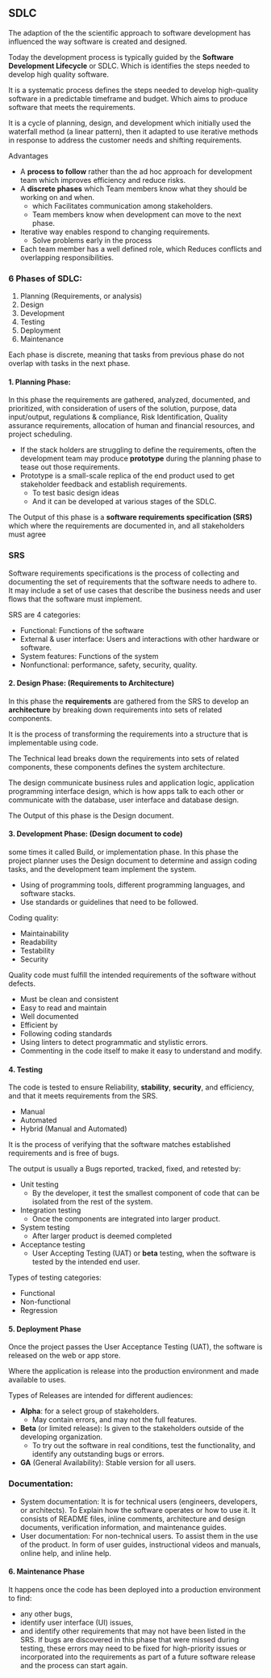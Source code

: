 
## SDLC
The adaption of the the scientific approach to software development has influenced the way software is created and designed.

Today the development process is typically guided by the **Software Development Lifecycle** or SDLC.
Which is identifies the steps needed to develop high quality software.

It is a systematic process defines the steps needed to develop high-quality software in a predictable timeframe and budget. Which aims to produce software that meets the requirements.

It is a cycle of planning, design, and development which initially used the waterfall method (a linear pattern), then it adapted to use iterative methods in response to address the customer needs and shifting requirements.

Advantages
- A **process to follow** rather than the ad hoc approach for development team which improves efficiency and reduce risks.
- A **discrete phases** which Team members know what they should be working on and when.
	- which Facilitates communication among stakeholders.
	- Team members know when development can move to the next phase.
- Iterative way enables respond to changing requirements.
	- Solve problems early in the process
- Each team member has a well defined role, which Reduces conflicts and overlapping responsibilities.


### 6 Phases of SDLC:
1. Planning (Requirements, or analysis)
2. Design
3. Development
4. Testing
5. Deployment
6. Maintenance

Each phase is discrete, meaning that tasks from previous phase do not overlap with tasks in the next phase.
#### 1. Planning Phase:
In this phase the requirements are gathered, analyzed, documented, and prioritized, with consideration of users of the solution, purpose, data input/output, regulations & compliance, Risk Identification, Quality assurance requirements, allocation of human and financial resources, and project scheduling.

- If the stack holders are struggling to define the requirements, often the development team may produce **prototype** during the planning phase to tease out those requirements.
- Prototype is a small-scale replica of the end product used to get stakeholder feedback and establish requirements.
	- To test basic design ideas
	- And it can be developed at various stages of the SDLC.

The Output of this phase is a **software requirements specification (SRS)** which where the requirements are documented in, and all stakeholders must agree

### SRS
Software requirements specifications is the process of collecting and documenting the set of requirements that the software needs to adhere to.
It may include a set of use cases that describe the business needs and user flows that the software must implement.

SRS  are 4 categories:
- Functional: Functions of the software
- External & user interface: Users and interactions with other hardware or software.
- System features: Functions of the system
- Nonfunctional: performance, safety, security, quality.


#### 2. Design Phase: (Requirements to Architecture)
In this phase the **requirements** are gathered from the SRS to develop an **architecture** by breaking down requirements into sets of related components.

It is the process of transforming the requirements into a structure that is implementable using code.

The Technical lead breaks down the requirements into sets of related components, these components defines the system architecture.

The design communicate business rules and application logic, application programming interface design, which is how apps talk to each other or communicate with the database, user interface and database design.

The Output of this phase is the Design document.

#### 3. Development Phase: (Design document to code)
some times it called Build, or implementation phase.
In this phase the project planner uses the Design document to determine and assign coding tasks, and the development team implement the system.
- Using of programming tools, different programming languages, and software stacks.
- Use standards or guidelines that need to be followed.

Coding quality:
- Maintainability
- Readability
- Testability
- Security

Quality code must fulfill the intended requirements of the software without defects.
- Must be clean and consistent
- Easy to read and maintain
- Well documented
- Efficient
by 
- Following coding standards
- Using linters to detect programmatic and stylistic errors.
- Commenting in the code itself to make it easy to understand and modify.

#### 4. Testing
The code is tested to ensure 
Reliability, **stability**, **security**, and efficiency, 
and that it meets requirements from the SRS.
- Manual
- Automated
- Hybrid (Manual and Automated)

It is the process of verifying that the software matches established requirements and is free of bugs.

The output is usually a Bugs reported, tracked, fixed, and retested by:
- Unit testing
	- By the developer, it test the smallest component of code that can be isolated from the rest of the system.
- Integration testing
	- Once the components are integrated into larger product.
- System testing
	- After larger product is deemed completed
- Acceptance testing
	- User Accepting Testing (UAT) or **beta** testing, when the software is tested by the intended end user.

Types of testing categories:
- Functional
- Non-functional
- Regression

#### 5. Deployment Phase
Once the project passes the User Acceptance Testing (UAT), the software is released on the web or app store.

Where the application is release into the production environment and made available to uses.

Types of Releases are intended for different audiences:
- **Alpha**: for a select group of stakeholders.
	- May contain errors, and may not the full features.
- **Beta** (or limited release): Is given to the stakeholders outside of the developing organization.
	- To try out the software in real conditions, test the functionality, and identify any outstanding bugs or errors.
- **GA** (General Availability): Stable version for all users.

### Documentation:
- System documentation:
It is for technical users (engineers, developers, or architects).
To Explain how the software operates or how to use it.
It consists of README files, inline comments, architecture and design documents, verification information, and maintenance guides.
- User documentation:
For non-technical users.
To assist them in the use of the product.
In form of user guides, instructional videos and manuals, online help, and inline help.

#### 6. Maintenance Phase
It happens once the code has been deployed into a production environment to find:
- any other bugs, 
- identify user interface (UI) issues, 
- and identify other requirements that may not have been listed in the SRS.
If bugs are discovered in this phase that were missed during testing, these errors may need to be fixed for high-priority issues or incorporated into the requirements as part of a future software release and the process can start again.
